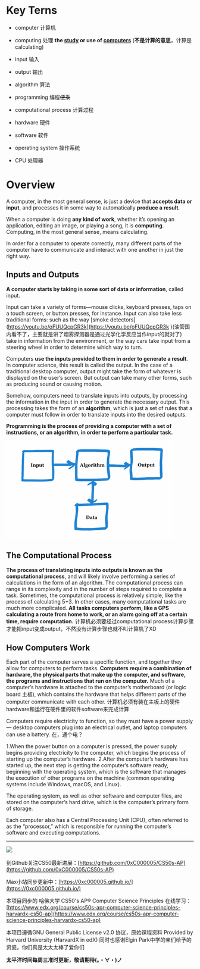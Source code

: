 # Key Terns
- computer 计算机
- computing 处理 **the [study](https://dictionary.cambridge.org/zhs/%E8%AF%8D%E5%85%B8/%E8%8B%B1%E8%AF%AD/study "study") or use of [computers](https://dictionary.cambridge.org/zhs/%E8%AF%8D%E5%85%B8/%E8%8B%B1%E8%AF%AD/computer "computers")** (**不是计算的意思**，计算是calculating)

- input 输入
- output 输出
- algorithm 算法
- programming 编程~~便乘~~
- computational process 计算过程
- hardware 硬件
- software 软件
- operating system 操作系统
- CPU 处理器
# Overview
A computer, in the most general sense, is just a device that **accepts data or input**, and
processes it in some way to automatically **produce a result**. 

When a computer is doing **any kind of work**, whether it’s opening an application, editing an image, or playing a song, it is **computing**. Computing, in the most general sense, means calculating. 

In order for a computer to operate correctly, many different parts of the computer have
to communicate and interact with one another in just the right way.

## Inputs and Outputs
**A computer starts by taking in some sort of data or information**, called input. 

Input can take a variety of forms—mouse clicks, keyboard presses, taps on a touch screen, or button presses, for instance. 
Input can also take less traditional forms: such as the way [smoke detectors](https://youtu.be/oFUUQcpGR3k](https://youtu.be/oFUUQcpGR3k
)(油管国内看不了，主要就是讲了烟雾探测器是通过光学化学反应当作input的就对了) take in information from the environment, or the way cars take input from a steering wheel in order to determine which way to turn.

Computers **use the inputs provided to them in order to generate a result**. 
In computer science, this result is called the output. In the case of a traditional desktop computer, output might take the form of whatever is displayed on the user’s screen. But output can take many other forms, such as producing sound or causing motion.

Somehow, computers need to translate inputs into outputs, by processing the information in the input in order to generate the necessary output. This processing takes the form of an **algorithm**, which is just a set of rules that a computer must follow in order to translate inputs into the desired outputs. 

**Programming is the process of providing a computer with a set of instructions, or an algorithm, in order to perform a particular task.**

![Input and Output Statement in Algorithm](https://raw.githubusercontent.com/0xC000005/CS50s-AP/master/image/input%20to%20output.png)

## The Computational Process
**The process of translating inputs into outputs is known as the computational process**, and will likely involve performing a series of calculations in the form of an algorithm.
The computational process can range in its complexity and in the number of steps required to complete a task. Sometimes, the computational process is relatively simple, like the process of calculating 5+3. In other cases, many computational tasks are much more complicated. **All tasks computers perform, like a GPS calculating a route from home to work, or an alarm going off at a certain time, require computation.** 
计算机必须要经过computational process计算步骤才能把input变成output，不然没有计算步骤也就不叫计算机了XD

## How Computers Work
Each part of the computer serves a specific function, and together they allow for computers to perform tasks.
**Computers require a combination of hardware, the physical parts that make up the computer, and software, the programs and instructions that run on the computer.**
Much of a computer’s hardware is attached to the computer’s motherboard (or logic board 主板), which contains the hardware that helps different parts of the computer
communicate with each other. 
计算机必须有装在主板上的硬件hardware和运行在硬件里的软件software来完成计算

Computers require electricity to function, so they must have a power supply— desktop computers plug into an electrical outlet, and laptop computers can use a battery.
在，通个电？ 

1.When the power button on a computer is pressed, the power supply begins providing electricity to the computer, which begins the process of starting up the 
computer’s hardware.
2.After the computer’s hardware has started up, the next step is getting the computer’s software ready, beginning with the operating system, which is the software that manages the execution of other programs on the machine
(common operating systems include Windows, macOS, and Linux). 

The operating system, as well as other software and computer files, are stored on the computer’s hard drive, which is the computer’s primary form of storage. 

Each computer also has a Central Processing Unit (CPU), often referred to as the “processor,” which is responsible for running the computer’s software and executing computations.

___
![](http://upload-images.jianshu.io/upload_images/10219317-0a15dd3d7278b3a4.png?imageMogr2/auto-orient/strip%7CimageView2/2/w/1240)

到Github关注CS50最新进展：[https://github.com/0xC000005/CS50s-AP](https://github.com/0xC000005/CS50s-AP)

Max小站同步更新中：[https://0xc000005.github.io/](https://0xc000005.github.io/)

本项目同步的 哈佛大学 CS50's AP® Computer Science Principles 在线学习：[https://www.edx.org/course/cs50s-apr-computer-science-principles-harvardx-cs50-ap](https://www.edx.org/course/cs50s-apr-computer-science-principles-harvardx-cs50-ap)

本项目遵循GNU General Public License v2.0 协议，原始课程资料 Provided by Harvard University (HarvardX in edX)
同时也感谢Elgin Park中学的亲们给予的资瓷，你们真是太太太棒了爱你们

**太平洋时间每周三准时更新，敬请期待(。・∀・)ノ**